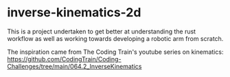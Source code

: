 # inverse-kinematics-2d

This is a project undertaken to get better at understanding the rust workflow as well as working towards developing a robotic arm from scratch.

The inspiration came from The Coding Train's youtube series on kinematics:
https://github.com/CodingTrain/Coding-Challenges/tree/main/064.2_InverseKinematics
